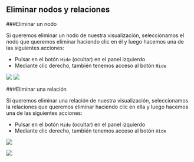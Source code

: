 ## Eliminar nodos y relaciones

###Eliminar un nodo

Si queremos eliminar un nodo de nuestra visualización, seleccionamos el nodo que queremos eliminar haciendo clic en él y luego hacemos una de las siguientes acciones:

- Pulsar en el botón ```Hide``` (ocultar) en el panel izquierdo
- Mediante clic derecho, también tenemos acceso al botón ```Hide```


![](https://github.com/Linkurious/linkurious-enterprise-manual/raw/master/en/edit/X1.png)
![](https://github.com/Linkurious/linkurious-enterprise-manual/raw/master/en/edit/X2.png)

###Eliminar una relación

Si queremos eliminar una relación de nuestra visualización, seleccionamos la relaciones que queremos eliminar haciendo clic en ella y luego hacemos una de las siguientes acciones:

- Pulsar en el botón ```Hide``` (ocultar) en el panel izquierdo
- Mediante clic derecho, también tenemos acceso al botón ```Hide```

![](https://github.com/Linkurious/linkurious-enterprise-manual/raw/master/en/edit/Y1.png)

![](https://github.com/Linkurious/linkurious-enterprise-manual/raw/master/en/edit/Y2.png)

